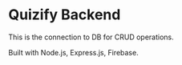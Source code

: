 # Quizify Backend

This is the connection to DB for CRUD operations.

Built with Node.js, Express.js, Firebase.